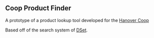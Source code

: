 ## Coop Product Finder
A prototype of a product lookup tool developed for the [Hanover Coop](http://coopfoodstore.coop/)

Based off of the search system of [DSet](https://github.com/transplanar/DSet).
